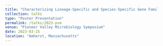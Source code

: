 ```yaml
---
title: "Characterizing Lineage-Specific and Species-Specific Gene Families in Testate Lobose Amoebae"
collection: talks
type: "Poster Presentation"
permalink: /talks/2023-pvm
venue: "Pioneer Valley Microbiology Symposium"
date: 2023-03-25
location: "Amherst, Massachusetts"
---
```


